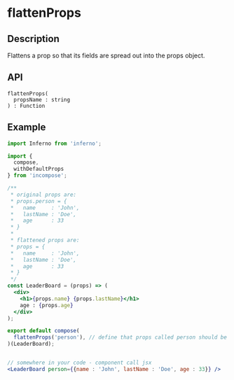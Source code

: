# flattenProps
## Description
Flattens a prop so that its fields are spread out into the props object.

## API
```
flattenProps(
  propsName : string
) : Function
```

## Example
```jsx
import Inferno from 'inferno';

import {
  compose,
  withDefaultProps
} from 'incompose';

/**
 * original props are:
 * props.person = {
 *   name     : 'John',
 *   lastName : 'Doe',
 *   age      : 33
 * }
 *
 * flattened props are:
 * props = {
 *   name     : 'John',
 *   lastName : 'Doe',
 *   age      : 33
 * }
 */
const LeaderBoard = (props) => (
  <div>
    <h1>{props.name} {props.lastName}</h1>
    age : {props.age}
  </div>
);

export default compose(
  flattenProps('person'), // define that props called person should be flattened
)(LeaderBoard);


// somewhere in your code - component call jsx
<LeaderBoard person={{name : 'John', lastName : 'Doe', age : 33}} />
```
